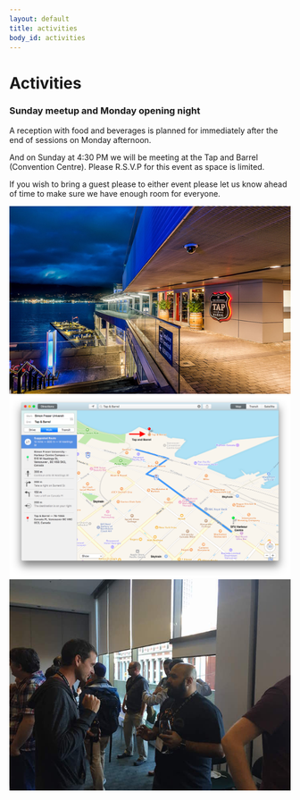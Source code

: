 ```yaml
---
layout: default
title: activities
body_id: activities
---
```


# Activities

<p class="lead">
<h3>Sunday meetup and Monday opening night</h3>

<p>A reception with food and beverages is planned for immediately after the end of sessions on Monday afternoon.</p>

<p>And on Sunday at 4:30 PM we will be meeting at the Tap and Barrel (Convention Centre). Please R.S.V.P for this event as space is limited.

If you wish to bring a guest please to either event please let us know ahead of time to make sure we have enough room for everyone.
<p>
<img src="/assets/BarrelRoom2.jpg">
<img src="/assets/tap-barrel-3D.png">
<img src="/assets/IMG_8904-reception_sml.jpg">
</p>


